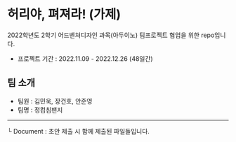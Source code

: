 # 허리야, 펴져라! (가제)

2022학년도 2학기 어드벤처디자인 과목(아두이노) 팀프로젝트 협업을 위한 repo입니다.

- 프로젝트 기간 : 2022.11.09 - 2022.12.26 (48일간)

## 팀 소개

- 팀원 : 김민욱, 장건호, 안준영
- 팀명 : 정컴침팬지

---

└ Document : 초안 제출 시 함께 제출된 파일들입니다.
